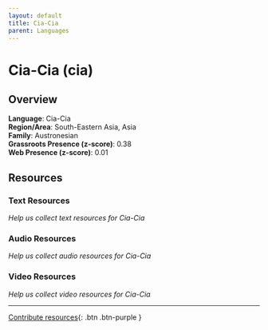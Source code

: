 ```yaml
---
layout: default
title: Cia-Cia
parent: Languages
---
```


# Cia-Cia (cia)

## Overview

**Language**: Cia-Cia  
**Region/Area**: South-Eastern Asia, Asia  
**Family**: Austronesian  
**Grassroots Presence (z-score)**: 0.38  
**Web Presence (z-score)**: 0.01  

## Resources

### Text Resources
*Help us collect text resources for Cia-Cia*

### Audio Resources
*Help us collect audio resources for Cia-Cia*

### Video Resources
*Help us collect video resources for Cia-Cia*

---

[Contribute resources](https://forms.office.com/e/1SfLJx3u1r){: .btn .btn-purple }
